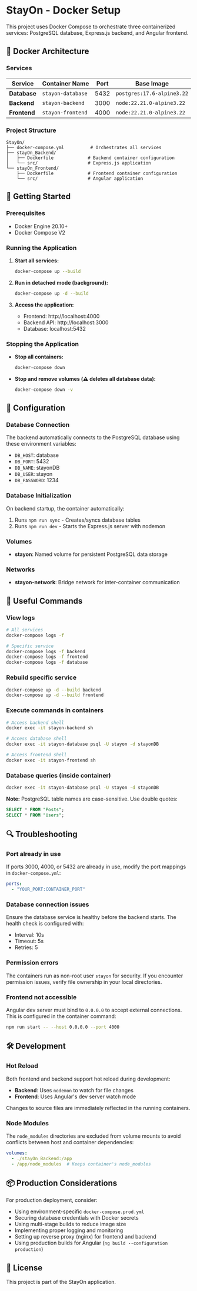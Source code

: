 # StayOn - Docker Setup

This project uses Docker Compose to orchestrate three containerized services: PostgreSQL database, Express.js backend, and Angular frontend.

## 🐳 Docker Architecture

### Services

| Service | Container Name | Port | Base Image |
|---------|---------------|------|------------|
| **Database** | `stayon-database` | 5432 | `postgres:17.6-alpine3.22` |
| **Backend** | `stayon-backend` | 3000 | `node:22.21.0-alpine3.22` |
| **Frontend** | `stayon-frontend` | 4000 | `node:22.21.0-alpine3.22` |

### Project Structure

```
StayOn/
├── docker-compose.yml          # Orchestrates all services
├── stayOn_Backend/
│   ├── Dockerfile             # Backend container configuration
│   └── src/                   # Express.js application
└── stayOn_Frontend/
    ├── Dockerfile             # Frontend container configuration
    └── src/                   # Angular application
```

## 🚀 Getting Started

### Prerequisites

- Docker Engine 20.10+
- Docker Compose V2

### Running the Application

1. **Start all services:**
   ```bash
   docker-compose up --build
   ```

2. **Run in detached mode (background):**
   ```bash
   docker-compose up -d --build
   ```

3. **Access the application:**
   - Frontend: http://localhost:4000
   - Backend API: http://localhost:3000
   - Database: localhost:5432

### Stopping the Application

- **Stop all containers:**
  ```bash
  docker-compose down
  ```

- **Stop and remove volumes (⚠️ deletes all database data):**
  ```bash
  docker-compose down -v
  ```

## 🔧 Configuration

### Database Connection

The backend automatically connects to the PostgreSQL database using these environment variables:

- `DB_HOST`: database
- `DB_PORT`: 5432
- `DB_NAME`: stayonDB
- `DB_USER`: stayon
- `DB_PASSWORD`: 1234

### Database Initialization

On backend startup, the container automatically:
1. Runs `npm run sync` - Creates/syncs database tables
2. Runs `npm run dev` - Starts the Express.js server with nodemon

### Volumes

- **stayon**: Named volume for persistent PostgreSQL data storage

### Networks

- **stayon-network**: Bridge network for inter-container communication

## 📝 Useful Commands

### View logs
```bash
# All services
docker-compose logs -f

# Specific service
docker-compose logs -f backend
docker-compose logs -f frontend
docker-compose logs -f database
```

### Rebuild specific service
```bash
docker-compose up -d --build backend
docker-compose up -d --build frontend
```

### Execute commands in containers
```bash
# Access backend shell
docker exec -it stayon-backend sh

# Access database shell
docker exec -it stayon-database psql -U stayon -d stayonDB

# Access frontend shell
docker exec -it stayon-frontend sh
```

### Database queries (inside container)
```bash
docker exec -it stayon-database psql -U stayon -d stayonDB
```

**Note:** PostgreSQL table names are case-sensitive. Use double quotes:
```sql
SELECT * FROM "Posts";
SELECT * FROM "Users";
```

## 🔍 Troubleshooting

### Port already in use
If ports 3000, 4000, or 5432 are already in use, modify the port mappings in `docker-compose.yml`:
```yaml
ports:
  - "YOUR_PORT:CONTAINER_PORT"
```

### Database connection issues
Ensure the database service is healthy before the backend starts. The health check is configured with:
- Interval: 10s
- Timeout: 5s
- Retries: 5

### Permission errors
The containers run as non-root user `stayon` for security. If you encounter permission issues, verify file ownership in your local directories.

### Frontend not accessible
Angular dev server must bind to `0.0.0.0` to accept external connections. This is configured in the container command:
```bash
npm run start -- --host 0.0.0.0 --port 4000
```

## 🛠️ Development

### Hot Reload

Both frontend and backend support hot reload during development:
- **Backend**: Uses `nodemon` to watch for file changes
- **Frontend**: Uses Angular's dev server watch mode

Changes to source files are immediately reflected in the running containers.

### Node Modules

The `node_modules` directories are excluded from volume mounts to avoid conflicts between host and container dependencies:
```yaml
volumes:
  - ./stayOn_Backend:/app
  - /app/node_modules  # Keeps container's node_modules
```

## 📦 Production Considerations

For production deployment, consider:
- Using environment-specific `docker-compose.prod.yml`
- Securing database credentials with Docker secrets
- Using multi-stage builds to reduce image size
- Implementing proper logging and monitoring
- Setting up reverse proxy (nginx) for frontend and backend
- Using production builds for Angular (`ng build --configuration production`)

## 📄 License

This project is part of the StayOn application.

